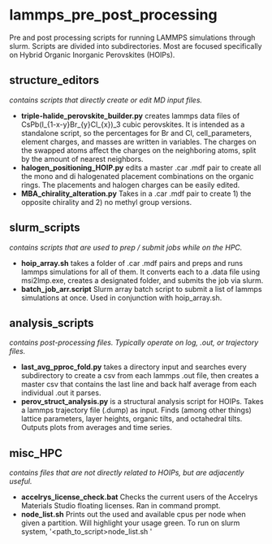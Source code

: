 # lammps_pre_post_processing
Pre and post processing scripts for running LAMMPS simulations through slurm. Scripts are divided into subdirectories. Most are focused specifically on Hybrid Organic Inorganic Perovskites (HOIPs).

## structure_editors 
 *contains scripts that directly create or edit MD input files.*

  -  **triple-halide_perovskite_builder.py** creates lammps data files of CsPb(I_{1-x-y}Br_{y}Cl_{x})_3 cubic perovskites. It is intended as a standalone script, so the percentages for Br and Cl, cell_parameters, element charges, and masses are written in variables. The charges on the swapped atoms affect the charges on the neighboring atoms, split by the amount of nearest neighbors. 
  -  **halogen_positioning_HOIP.py** edits a master .car .mdf pair to create all the mono and di halogenated placement combinations on the organic rings. The placements and halogen charges can be easily edited.
  -  **MBA_chirality_alteration.py** Takes in a .car .mdf pair to create 1) the opposite chirality and 2) no methyl group versions. 

## slurm_scripts 
*contains scripts that are used to prep / submit jobs while on the HPC.*

  -  **hoip_array.sh** takes a folder of .car .mdf pairs and preps and runs lammps simulations for all of them. It converts each to a .data file using msi2lmp.exe, creates a designated folder, and submits the job via slurm.
  -  **batch_job_arr.script** Slurm array batch script to submit a list of lammps simulations at once. Used in conjunction with hoip_array.sh.

## analysis_scripts
*contains post-processing files. Typically operate on log, .out, or trajectory files.*

  -  **last_avg_pproc_fold.py** takes a directory input and searches every subdirectory to create a csv from each lammps .out file, then creates a master csv that contains the last line and back half average from each individual .out it parses.
  -  **perov_struct_analysis.py** is a structural analysis script for HOIPs. Takes a lammps trajectory file (.dump) as input. Finds (among other things) lattice parameters, layer heights, organic tilts, and octahedral tilts. Outputs plots from averages and time series. 

## misc_HPC
*contains files that are not directly related to HOIPs, but are adjacently useful.*

  -  **accelrys_license_check.bat** Checks the current users of the Accelrys Materials Studio floating licenses. Ran in command prompt.
  -  **node_list.sh** Prints out the used and available cpus per node when given a partition. Will highlight your usage green. To run on slurm system, '<path_to_script>node_list.sh <partition>'
